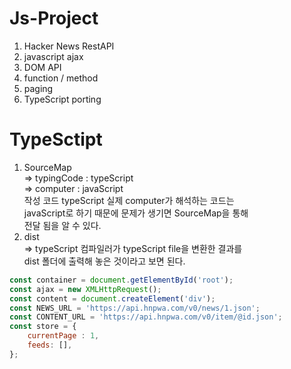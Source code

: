 # Js-Project

1. Hacker News RestAPI 
2. javascript ajax 
3. DOM API
4. function / method 
5. paging
6. TypeScript porting

# TypeSctipt

1. SourceMap <br>
    => typingCode : typeScript <br>
    => computer : javaScript <br>
    작성 코드 typeScript 실제 computer가 해석하는 코드는 <br> javaScript로 하기 때문에 문제가 생기면 SourceMap을 통해 <br>
    전달 됨을 알 수 있다. 
2. dist <br>
    => typeScript 컴파일러가 typeScript file을 변환한 결과를 <br>
       dist 폴더에 출력해 놓은 것이라고 보면 된다.


``` javascript
const container = document.getElementById('root');
const ajax = new XMLHttpRequest();
const content = document.createElement('div');
const NEWS_URL = 'https://api.hnpwa.com/v0/news/1.json';
const CONTENT_URL = 'https://api.hnpwa.com/v0/item/@id.json';
const store = {
    currentPage : 1,
    feeds: [],
};

```       